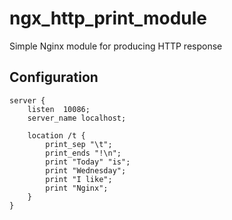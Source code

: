 # ngx_http_print_module
Simple Nginx module for producing HTTP response


## Configuration

```nginx
server {
    listen  10086;
    server_name localhost;
    
    location /t {
        print_sep "\t";
        print_ends "!\n";
        print "Today" "is";
        print "Wednesday";
        print "I like";
        print "Nginx";
    }
}
```
